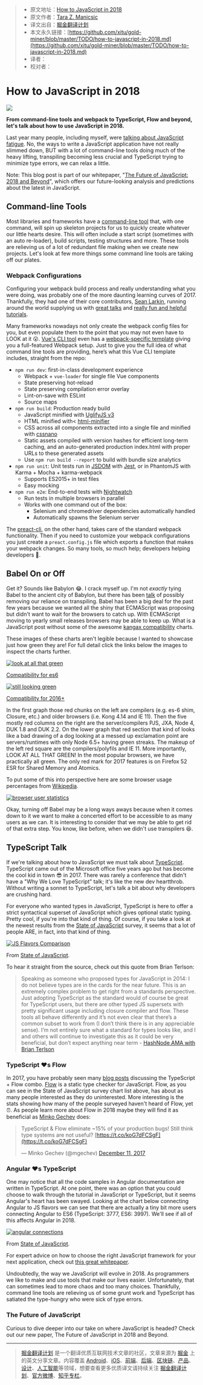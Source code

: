 > * 原文地址：[How to JavaScript in 2018](https://www.telerik.com/blogs/how-to-javascript-in-2018)
> * 原文作者：[Tara Z. Manicsic](https://www.telerik.com/blogs/author/tara-manicsic)
> * 译文出自：[掘金翻译计划](https://github.com/xitu/gold-miner)
> * 本文永久链接：[https://github.com/xitu/gold-miner/blob/master/TODO/how-to-javascript-in-2018.md](https://github.com/xitu/gold-miner/blob/master/TODO/how-to-javascript-in-2018.md)
> * 译者：
> * 校对者：

# How to JavaScript in 2018

![](https://d585tldpucybw.cloudfront.net/sfimages/default-source/default-album/js_870x220_2.png?sfvrsn=2cce35f7_1)

**From command-line tools and webpack to TypeScript, Flow and beyond, let's talk about how to use JavaScript in 2018.**

Last year many people, including myself, were [talking about JavaScript fatigue](https://developer.telerik.com/topics/web-development/javascripts-journey-2016/). No, the ways to write a JavaScript application have not really slimmed down, BUT with a lot of command-line tools doing much of the heavy lifting, transpiling becoming less crucial and TypeScript trying to minimize type errors, we can relax a little.

Note: This blog post is part of our whitepaper, "[The Future of JavaScript: 2018 and Beyond](https://www.telerik.com/campaigns/kendo-ui/wp-javascript-future-2018)", which offers our future-looking analysis and predictions about the latest in JavaScript.

## Command-line Tools

Most libraries and frameworks have a [command-line tool](https://www.telerik.com/campaigns/aspnet-mvc/net-cli-reinvented) that, with one command, will spin up skeleton projects for us to quickly create whatever our little hearts desire. This will often include a start script (sometimes with an auto re-loader), build scripts, testing structures and more. These tools are relieving us of a lot of redundant file making when we create new projects. Let's look at few more things some command line tools are taking off our plates.

### Webpack Configurations

Configuring your webpack build process and really understanding what you were doing, was probably one of the more daunting learning curves of 2017. Thankfully, they had one of their core contributors, [Sean Larkin](https://twitter.com/thelarkinn), running around the world supplying us with [great talks](https://www.youtube.com/watch?v=4tQiJaFzuJ8&t=3526s) and [really fun and helpful tutorials](https://www.twitch.tv/videos/209664650?t=1h57m40s).

Many frameworks nowadays not only create the webpack config files for you, but even populate them to the point that you may not even have to LOOK at it 😮. [Vue's CLI tool](https://github.com/vuejs/vue-cli) even has a [webpack-specific template](https://github.com/vuejs-templates/webpack) giving you a full-featured Webpack setup. Just to give you the full idea of what command line tools are providing, here’s what this Vue CLI template includes, straight from the repo:

*   `npm run dev`: first-in-class development experience
    *   Webpack + `vue-loader` for single file Vue components
    *   State preserving hot-reload
    *   State preserving compilation error overlay
    *   Lint-on-save with ESLint
    *   Source maps
*   `npm run build`: Production ready build
    *   JavaScript minified with [UglifyJS v3](https://github.com/mishoo/UglifyJS2/tree/harmony)
    *   HTML minified with< [html-minifier](https://github.com/kangax/html-minifier)
    *   CSS across all components extracted into a single file and minified with [cssnano](https://github.com/ben-eb/cssnano)
    *   Static assets compiled with version hashes for efficient long-term caching, and an auto-generated production index.html with proper URLs to these generated assets
    *   Use `npm run build --report` to build with bundle size analytics
*   `npm run unit`: Unit tests run in [JSDOM](https://github.com/tmpvar/jsdom) with [Jest](https://facebook.github.io/jest/), or in PhantomJS with Karma + Mocha + karma-webpack
    *   Supports ES2015+ in test files
    *   Easy mocking
*   `npm run e2e`: End-to-end tests with [Nightwatch](http://nightwatchjs.org/)
    *   Run tests in multiple browsers in parallel
    *   Works with one command out of the box:
        *   Selenium and chromedriver dependencies automatically handled
        *   Automatically spawns the Selenium server

The [preact-cli](https://github.com/developit/preact-cli#webpack), on the other hand, takes care of the standard webpack functionality. Then if you need to customize your webpack configurations you just create a `preact.config.js` file which exports a function that makes your webpack changes. So many tools, so much help; developers helping developers 💞.

## Babel On or Off

Get it? Sounds like Babylon 😂. I crack myself up. I'm not _exactly_ tying Babel to the ancient city of Babylon, but there has been [talk](https://medium.freecodecamp.org/you-might-not-need-to-transpile-your-javascript-4d5e0a438ca) of possibly removing our reliance on transpiling. Babel has been a big deal for the past few years because we wanted all the shiny that ECMAScript was proposing but didn't want to wait for the browsers to catch up. With ECMAScript moving to yearly small releases browsers may be able to keep up. What is a JavaScript post without some of the awesome [kangax compatibility](https://twitter.com/kangax?lang=en) charts.

These images of these charts aren't legible because I wanted to showcase just how green they are! For full detail click the links below the images to inspect the charts further.

[![look at all that green](//d585tldpucybw.cloudfront.net/sfimages/default-source/blogs/2018/2018-02/compatibility-es6.png?sfvrsn=81c1b8d1_1 "look at all that green")](//d585tldpucybw.cloudfront.net/sfimages/default-source/blogs/2018/2018-02/compatibility-es6.png?sfvrsn=81c1b8d1_1)

[Compatibility for es6](http://kangax.github.io/compat-table/es6/)

[![still looking green](//d585tldpucybw.cloudfront.net/sfimages/default-source/blogs/2018/2018-02/compatibility-2016.png?sfvrsn=43f89061_1 "still looking green")](//d585tldpucybw.cloudfront.net/sfimages/default-source/blogs/2018/2018-02/compatibility-2016.png?sfvrsn=43f89061_1)

[Compatibility for 2016+](http://kangax.github.io/compat-table/es2016plus/)

In the first graph those red chunks on the left are compilers (e.g. es-6 shim, Closure, etc.) and older browsers (i.e. Kong 4.14 and IE 11). Then the five mostly red columns on the right are the server/compilers PJS, JXA, Node 4, DUK 1.8 and DUK 2.2. On the lower graph that red section that kind of looks like a bad drawing of a dog looking at a messed up exclamation point are servers/runtimes with only Node 6.5+ having green streaks. The makeup of the left red square are the compilers/polyfils and IE 11. More importantly, LOOK AT ALL THAT GREEN! In the most popular browsers, we have practically all green. The only red mark for 2017 features is on Firefox 52 ESR for Shared Memory and Atomics.

To put some of this into perspective here are some browser usage percentages from [Wikipedia](https://en.wikipedia.org/wiki/Usage_share_of_web_browsers).

[![browser user statistics](//d585tldpucybw.cloudfront.net/sfimages/default-source/blogs/2018/2018-02/browser-user-statistics.png?sfvrsn=896a6611_1 "browser user statistics")](//d585tldpucybw.cloudfront.net/sfimages/default-source/blogs/2018/2018-02/browser-user-statistics.png?sfvrsn=896a6611_1)

Okay, turning off Babel may be a long ways aways because when it comes down to it we want to make a concerted effort to be accessible to as many users as we can. It is interesting to consider that we may be able to get rid of that extra step. You know, like before, when we didn't use transpilers 😆.

## TypeScript Talk

If we're talking about how to JavaScript we must talk about [TypeScript](https://www.typescriptlang.org/). TypeScript came out of the Microsoft office five years ago but has become the cool kid in town 😎 in 2017. There was rarely a conference that didn't have a "Why We Love TypeScript" talk; it's like the new dev heartthrob. Without writing a sonnet to TypeScript, let's talk a bit about why developers are crushing hard.

For everyone who wanted types in JavaScript, TypeScript is here to offer a strict syntactical superset of JavaScript which gives optional static typing. Pretty cool, if you're into that kind of thing. Of course, if you take a look at the newest results from the [State of JavaScript](https://stateofjs.com/2017/introduction/) survey, it seems that a lot of people ARE, in fact, into that kind of thing.

[![JS Flavors Comparison](//d585tldpucybw.cloudfront.net/sfimages/default-source/blogs/2018/2018-02/js-flavors-comparison.png?sfvrsn=14077aa8_1 "JS Flavors Comparison")](//d585tldpucybw.cloudfront.net/sfimages/default-source/blogs/2018/2018-02/js-flavors-comparison.png?sfvrsn=14077aa8_1)

From [State of JavaScript](https://stateofjs.com/2017/introduction/).

To hear it straight from the source, check out this quote from Brian Terlson:

> Speaking as someone who proposed types for JavaScript in 2014: I do not believe types are in the cards for the near future. This is an extremely complex problem to get right from a standards perspective. Just adopting TypeScript as the standard would of course be great for TypeScript users, but there are other typed JS supersets with pretty significant usage including closure compiler and flow. These tools all behave differently and it’s not even clear that there’s a common subset to work from (I don’t think there is in any appreciable sense). I’m not entirely sure what a standard for types looks like, and I and others will continue to investigate this as it could be very beneficial, but don’t expect anything near term - [HashNode AMA with Brian Terlson](https://hashnode.com/ama/with-brian-terlson-cj6vu9vjv01nmo1wu8vmtt1x9#cj6vuspfq01oso1wuhjo5zvd6)

### TypeScript ❤s Flow

In 2017, you have probably seen many [blog posts](http://thejameskyle.com/adopting-flow-and-typescript.html) discussing the TypeScript + Flow combo. [Flow](https://flow.org/) is a static type checker for JavaScript. Flow, as you can see in the State of JavaScript survey chart list above, has about as many people interested as they do uninterested. More interesting is the stats showing how many of the people surveyed haven't heard of Flow, yet ⏰. As people learn more about Flow in 2018 maybe they will find it as beneficial as [Minko Gechev](https://twitter.com/mgechev/status/940131449025347589) does:

> TypeScript & Flow eliminate ~15% of your production bugs! Still think type systems are not useful? [https://t.co/koG7dFCSgF](https://t.co/koG7dFCSgF)
> 
> — Minko Gechev (@mgechev) [December 11, 2017](https://twitter.com/mgechev/status/940131449025347589?ref_src=twsrc%5Etfw)

### Angular ❤s TypeScript

One may notice that all the code samples in Angular documentation are written in TypeScript. At one point, there was an option that you could choose to walk through the tutorial in JavaScript or TypeScript, but it seems Angular's heart has been swayed. Looking at the chart below connecting Angular to JS flavors we can see that there are actually a tiny bit more users connecting Angular to ES6 (TypeScript: 3777, ES6: 3997). We'll see if all of this affects Angular in 2018.

[![angular connections](//d585tldpucybw.cloudfront.net/sfimages/default-source/blogs/2018/2018-02/angular-connections.png?sfvrsn=192c96f4_1 "angular connections")](//d585tldpucybw.cloudfront.net/sfimages/default-source/blogs/2018/2018-02/angular-connections.png?sfvrsn=192c96f4_1)

From [State of JavaScript](https://stateofjs.com/2017/introduction/).

For expert advice on how to choose the right JavaScript framework for your next application, check out [this great whitepaper](https://www.telerik.com/campaigns/kendo-ui/wp-javascript-future-2018).

Undoubtedly, the way we JavaScript will evolve in 2018. As programmers we like to make and use tools that make our lives easier. Unfortunately, that can sometimes lead to more chaos and too many choices. Thankfully, command line tools are relieving us of some grunt work and TypeScript has satiated the type-hungry who were sick of type errors.

### The Future of JavaScript

Curious to dive deeper into our take on where JavaScript is headed? Check out our new paper, The Future of JavaScript in 2018 and Beyond.


---

> [掘金翻译计划](https://github.com/xitu/gold-miner) 是一个翻译优质互联网技术文章的社区，文章来源为 [掘金](https://juejin.im) 上的英文分享文章。内容覆盖 [Android](https://github.com/xitu/gold-miner#android)、[iOS](https://github.com/xitu/gold-miner#ios)、[前端](https://github.com/xitu/gold-miner#前端)、[后端](https://github.com/xitu/gold-miner#后端)、[区块链](https://github.com/xitu/gold-miner#区块链)、[产品](https://github.com/xitu/gold-miner#产品)、[设计](https://github.com/xitu/gold-miner#设计)、[人工智能](https://github.com/xitu/gold-miner#人工智能)等领域，想要查看更多优质译文请持续关注 [掘金翻译计划](https://github.com/xitu/gold-miner)、[官方微博](http://weibo.com/juejinfanyi)、[知乎专栏](https://zhuanlan.zhihu.com/juejinfanyi)。
